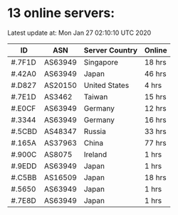 # 13 online servers:

Latest update at: Mon Jan 27 02:10:10 UTC 2020

| ID | ASN | Server Country | Online |
| -- | --- | -------------- | ------ |
| #.7F1D | AS63949 | Singapore | 18 hrs |
| #.42A0 | AS63949 | Japan | 46 hrs |
| #.D827 | AS20150 | United States | 4 hrs |
| #.7E1D | AS3462 | Taiwan | 15 hrs |
| #.E0CF | AS63949 | Germany | 12 hrs |
| #.3344 | AS63949 | Germany | 16 hrs |
| #.5CBD | AS48347 | Russia | 33 hrs |
| #.165A | AS37963 | China | 77 hrs |
| #.900C | AS8075 | Ireland | 1 hrs |
| #.9EDD | AS63949 | Japan | 1 hrs |
| #.C5BB | AS16509 | Japan | 18 hrs |
| #.5650 | AS63949 | Japan | 1 hrs |
| #.7E8D | AS63949 | Japan | 1 hrs |

